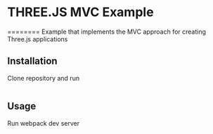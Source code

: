 # THREE.JS MVC Example
========
Example that implements the MVC approach for creating Three.js applications

## Installation

Clone repository and run

```npm install
```

## Usage

Run webpack dev server

```npm run server
```